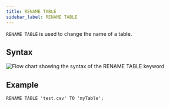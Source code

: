 ```yaml
---
title: RENAME TABLE
sidebar_label: RENAME TABLE
---
```


`RENAME TABLE` is used to change the name of a table.

## Syntax

![Flow chart showing the syntax of the RENAME TABLE keyword](/img/docs/diagrams/renameTable.svg)

## Example

```questdb-sql
RENAME TABLE 'test.csv' TO 'myTable';
```
